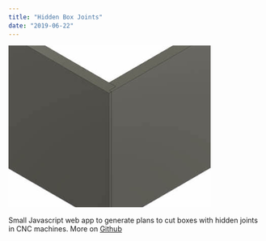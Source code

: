 ```yaml
---
title: "Hidden Box Joints"
date: "2019-06-22"
---
```


![box joins image](Hidden.jpg)


Small Javascript web app to generate plans to cut boxes with hidden joints in CNC machines.
More on [Github](https://github.com/dmartzol/joints)
